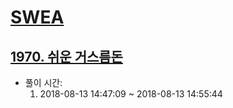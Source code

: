 # [SWEA](https://www.swexpertacademy.com/)
## [1970. 쉬운 거스름돈](https://www.swexpertacademy.com/main/code/problem/problemDetail.do?contestProbId=AV5PsIl6AXIDFAUq)

* 풀이 시간:
  1. 2018-08-13 14:47:09 ~ 2018-08-13 14:55:44
